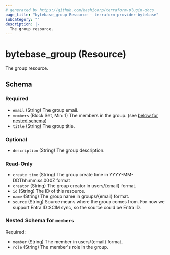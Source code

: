 ```yaml
---
# generated by https://github.com/hashicorp/terraform-plugin-docs
page_title: "bytebase_group Resource - terraform-provider-bytebase"
subcategory: ""
description: |-
  The group resource.
---
```


# bytebase_group (Resource)

The group resource.



<!-- schema generated by tfplugindocs -->
## Schema

### Required

- `email` (String) The group email.
- `members` (Block Set, Min: 1) The members in the group. (see [below for nested schema](#nestedblock--members))
- `title` (String) The group title.

### Optional

- `description` (String) The group description.

### Read-Only

- `create_time` (String) The group create time in YYYY-MM-DDThh:mm:ss.000Z format
- `creator` (String) The group creator in users/{email} format.
- `id` (String) The ID of this resource.
- `name` (String) The group name in groups/{email} format.
- `source` (String) Source means where the group comes from. For now we support Entra ID SCIM sync, so the source could be Entra ID.

<a id="nestedblock--members"></a>
### Nested Schema for `members`

Required:

- `member` (String) The member in users/{email} format.
- `role` (String) The member's role in the group.


